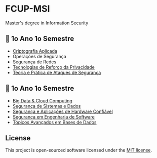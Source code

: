 # FCUP-MSI

Master's degree in Information Security

## 📙 1o Ano 1o Semestre

-   [Criptografia Aplicada](CA)
-   Operações de Segurança
-   Segurança de Redes
-   [Tecnologias de Reforço da Privacidade](TRP)
-   [Teoria e Prática de Ataques de Segurança](TPAS)

## 📙 1o Ano 1o Semestre

-   [Big Data & Cloud Computing](BDCC)
-   [Segurança de Sistemas e Dados](SSD)
-   [Segurança e Aplicações de Hardware Confiável](SAHC)
-   [Segurança em Engenharia de Software](SES)
-   [Tópicos Avançados em Bases de Dados](TABD)

## License

This project is open-sourced software licensed under the [MIT license](LICENSE).
